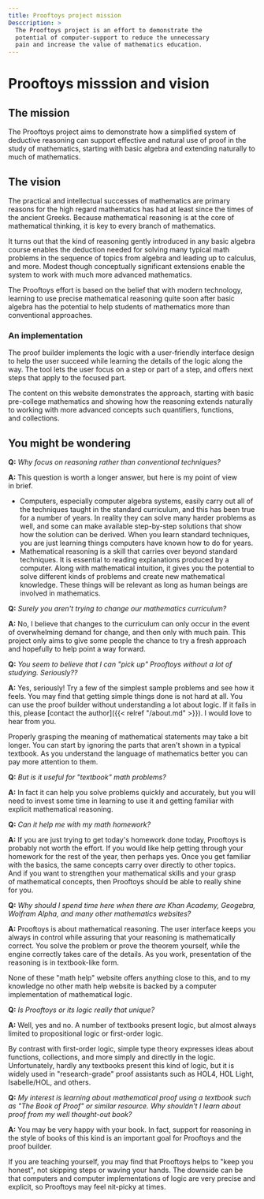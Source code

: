 ```yaml
---
title: Prooftoys project mission
Desccription: >
  The Prooftoys project is an effort to demonstrate the
  potential of computer-support to reduce the unnecessary
  pain and increase the value of mathematics education.
---
```

<style>
  
  p {
    max-width: 75ch;
    text-wrap: pretty;
  }
  
  li {
    max-width: 72ch;
    text-wrap: pretty;
  }

</style>

# Prooftoys misssion and vision

## The mission

The Prooftoys project aims to demonstrate how a simplified system of
deductive reasoning can support effective and natural use of proof in
the study of mathematics, starting with basic algebra and extending
naturally to much of mathematics.

## The vision

The practical and intellectual successes of mathematics are primary
reasons for the high regard mathematics has had at least since the times
of the ancient Greeks.  Because mathematical reasoning is at the core
of mathematical thinking, it is key to every branch of mathematics.

It turns out that the kind of reasoning gently introduced in any basic
algebra course enables the deduction needed for solving many typical
math problems in the sequence of topics from algebra and leading up to
calculus, and more.  Modest though conceptually significant extensions
enable the system to work with much more advanced mathematics.

The Prooftoys effort is based on the belief that with modern technology,
learning to use precise mathematical reasoning quite soon after basic
algebra has the potential to help students of mathematics more than
conventional approaches.

### An implementation

The proof builder implements the logic with a user-friendly interface
design to help the user succeed while learning the details of the logic
along the way.  The tool lets the user focus on a step or part of a
step, and offers next steps that apply to the focused part.

The content on this website demonstrates the approach, starting with
basic pre-college mathematics and showing how the reasoning extends
naturally to working with more advanced concepts such quantifiers,
functions, and collections.

## You might be wondering

**Q:** *Why focus on reasoning rather than conventional techniques?*

**A:** This question is worth a longer answer, but here is my point of
view in brief.

- Computers, especially computer algebra systems, easily carry out all
  of the techniques taught in the standard curriculum, and this has been
  true for a number of years.  In reality they can solve many harder
  problems as well, and some can make available step-by-step solutions
  that show how the solution can be derived.
  When you learn standard techniques, you are just learning things
  computers have known how to do for years.
- Mathematical reasoning is a skill that carries over beyond
  standard techniques.  It is essential to reading explanations produced
  by a computer.  Along with mathematical intuition, it gives you the
  potential to solve different kinds of problems and create new
  mathematical knowledge.  These things will be relevant as long as
  human beings are involved in mathematics.

**Q:** *Surely you aren't trying to change our mathematics curriculum?*

**A:** No, I believe that changes to the curriculum can only occur in
the event of overwhelming demand for change, and then only with much
pain.  This project only aims to give some people the chance to try a
fresh approach and hopefully to help point a way forward.

**Q:** *You seem to believe that I can "pick up" Prooftoys without a lot
of studying.  Seriously??*

**A:** Yes, seriously!  Try a few of the simplest sample problems and
see how it feels.  You may find that getting simple things done is not
hard at all. You can use the proof builder without understanding a lot
about logic.  If it fails in this, please [contact the author]({{<
relref "/about.md" >}}).  I would love to hear from you.

Properly grasping the meaning of mathematical statements may take a bit
longer.  You can start by ignoring the parts that aren't shown in a
typical textbook.  As you understand the language of mathematics better
you can pay more attention to them. 

**Q:** *But is it useful for "textbook" math problems?*

**A:** In fact it can help you solve problems quickly and accurately,
but you will need to invest some time in learning to use it and getting
familiar with explicit mathematical reasoning.

**Q:** *Can it help me with my math homework?*

**A:** If you are just trying to get today's homework done today,
Prooftoys is probably not worth the effort.  If you would like help
getting through your homework for the rest of the year, then perhaps
yes.  Once you get familiar with the basics, the same concepts carry
over directly to other topics.
And if you want to strengthen your mathematical skills and your grasp of
mathematical concepts, then Prooftoys should be able to really shine for
you.

**Q:** *Why should I spend time here when there are Khan Academy,
Geogebra, Wolfram Alpha, and many other mathematics websites?*

**A:** Prooftoys is about mathematical reasoning. The user interface
keeps you always in control while assuring that your reasoning is
mathematically correct.  You solve the problem or prove the theorem
yourself, while the engine correctly takes care of the details. As you
work, presentation of the reasoning is in textbook-like form.

None of these "math help" website offers anything close to this, and to
my knowledge no other math help website is backed by a computer
implementation of mathematical logic.

**Q:** *Is Prooftoys or its logic really that unique?*

**A:** Well, yes and no.  A number of textbooks present logic, but
almost always limited to propositional logic or first-order logic.

By contrast with first-order logic, simple type theory expresses ideas
about functions, collections, and more simply and directly in the logic.
Unfortunately, hardly any textbooks present this kind of logic, but it
is widely used in "research-grade" proof assistants such as HOL4, HOL
Light, Isabelle/HOL, and others.  

**Q:** *My interest is learning about mathematical proof using a
textbook such as "The Book of Proof" or similar resource. Why shouldn't
I learn about proof from my well thought-out book?*

**A:** You may be very happy with your book.  In fact, support for
reasoning in the style of books of this kind is an important goal for
Prooftoys and the proof builder.

If you are teaching yourself, you may find that Prooftoys helps to "keep
you honest", not skipping steps or waving your hands. The downside can
be that computers and computer implementations of logic are very precise
and explicit, so Prooftoys may feel nit-picky at times.


<!--

**Q:** Does this "simplicity" accomplish anything?

**A:** Yes, it does.  You see, there are at least two kinds of
simplicity of logics.  One could be called technical simplicity.  How
many axioms are there, and how many rules of inference?  How complicated
are they to describe?

Another kind of simplicity might be called practical simplicity.
Practical simplicity.

A careful look at the most basic textbook algebra shows two ways for
going from one step of work to the next.  Surprisingly, these two ways
carry forward naturally to even quite advanced mathematics.  **No
other** basic rules are needed, and even a great many reasoning steps
used in much higher mathematics are just simple combinations of these
two.

First it is necessary to make these rules precise; not to change them,
but just to make them crystal clear.  To get "off the ground" we also
need to be able to talk about statements as well as numbers.  Up until
calculus, this is all we need to work properly and effectively with
textbook mathematics.

Talking mathematically about statements means having variables and
constants with "boolean" values, values can be "true" or "false"; and
functions with inputs or outputs that can be true or false.  This is the
main adjustment needed for textbook math prior to calculus.

## Background

The pre-college mathematics track from algebra up through calculus is
heavily based on equations.  Most of the mathematical laws presented are
laid out in the form of equations.  Solutions to prototypical textbook
problem -- at least prior to calculus -- revolve around manipulating
equations using these laws.

A careful look at the most basic textbook algebra reveals two ways in
which one step of work follows from another.

**One way** is by replacing *an occurrence* of a variable or expression with
another expression equal to it.  So if we know that `2 + 2 = 4` we can
replace any occurrence of `2 + 2` with `4`.

**The other way** is by substituting any expression at all for *every
occurrence* of a *variable*.

It turns out that equations and these same rules for working with
equations can also neatly apply to much more advanced mathematics as
well.

The information and tools on this website are devoted to showing how to
do this.

On the one hand, it aims to explain these very same few rules more
carefully and systematically.  Then with these as a 

Then with a minimum of extension it shows
how to capture intuitive mathematical thinking as application of the
rules to different kinds of problems.



prepare you to do mathematics in a way that for
whatever mathematics your future may hold.

skills that you can use for mathematics at all levels and for
computerized math.

a more effective
and rewarding approach to learning mathematics.

## Why should I think this way is more effective?




## But I have to learn all of this extra stuff

Mathematics has a practical side.  In fact it has many practical
sides.  Managing your money and other resources is practical.
Planning, designing, and building are practical.  Success using math
in these kinds of situations is a real of success.

Borrowing and lending, investing, and analyzing risk need a bit more
math, 

One measure is successfully answering the questions in the textbook and
on your teacher's tests.

Mathematics has proved itself to be a uniquely powerful tool for solving
problems and answering questions.

This is a test

## Background -- the paradigm today

Procedures. Simple problem-solving.

Generally proof only prominent for math majors taking hardcore theory
classes.  Some proof may show up in discrete math, but then not at a
practical level.

There are courses focused on mathematical reasoning, but not widespread.
"Book of Proof", "Introduction to Mathematical Thinking", etc..
These are good, but at best come into play late in the game.

## Background -- computer and Internet resources (emerging paradigm)

Computers and the Internet already offer wonderful resources for
mathematics in many areas: visualization, demonstrations, developing
intuition, ...

Computers also do mathematical reasoning through formal logic.

Textbooks and curricula lag behind.

## Rationale


Logical reasoning is the bedrock of mathematics.  


Today computers can solve typical textbook problems in algebra, trigonometry,
even calculus easily for us.

-->
